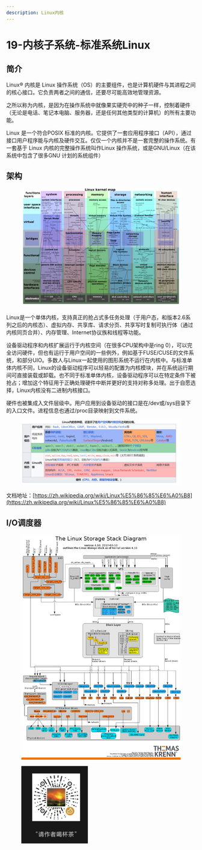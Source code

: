 ```yaml
---
description: Linux内核
---
```


# 19-内核子系统-标准系统Linux

## 简介

Linux® 内核是 Linux 操作系统（OS）的主要组件，也是计算机硬件与其进程之间的核心接口。它负责两者之间的通信，还要尽可能高效地管理资源。

之所以称为内核，是因为在操作系统中就像果实硬壳中的种子一样，控制着硬件（无论是电话、笔记本电脑、服务器，还是任何其他类型的计算机）的所有主要功能。

Linux 是一个符合POSIX 标准的内核。它提供了一套应用程序接口（API），通过接口用户程序能与内核及硬件交互。仅仅一个内核并不是一套完整的操作系统。有一套基于 Linux 内核的完整操作系统叫作Linux 操作系统，或是GNU/Linux（在该系统中包含了很多GNU 计划的系统组件）

## 架构

<figure><img src=".gitbook/assets/image (60).png" alt=""><figcaption></figcaption></figure>

Linux是一个单体内核，支持真正的抢占式多任务处理（于用户态，和版本2.6系列之后的内核态）、虚拟内存、共享库、请求分页、共享写时复制可执行体（通过内核同页合并）、内存管理、Internet协议族和线程等功能。

设备驱动程序和内核扩展运行于内核空间（在很多CPU架构中是ring 0），可以完全访问硬件，但也有运行于用户空间的一些例外，例如基于FUSE/CUSE的文件系统，和部分UIO。多数人与Linux一起使用的图形系统不运行在内核中。与标准单体内核不同，Linux的设备驱动程序可以轻易的配置为内核模块，并在系统运行期间可直接装载或卸载。也不同于标准单体内核，设备驱动程序可以在特定条件下被抢占；增加这个特征用于正确处理硬件中断并更好的支持对称多处理。出于自愿选择，Linux内核没有二进制内核接口。

硬件也被集成入文件层级中。用户应用到设备驱动的接口是在/dev或/sys目录下的入口文件。进程信息也通过/proc目录映射到文件系统。

<figure><img src=".gitbook/assets/image (61).png" alt=""><figcaption></figcaption></figure>

文档地址：[https://zh.wikipedia.org/wiki/Linux%E5%86%85%E6%A0%B8](https://zh.wikipedia.org/wiki/Linux%E5%86%85%E6%A0%B8)

## I/O调度器

<figure><img src=".gitbook/assets/image (62).png" alt=""><figcaption></figcaption></figure>

<figure><img src=".gitbook/assets/1719478519308.png" alt="" width="177"><figcaption></figcaption></figure>
